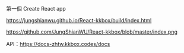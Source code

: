 第一個 Create React app 

https://jungshianwu.github.io/React-kkbox/build/index.html

https://github.com/JungShianWU/React-kkbox/blob/master/index.png

API：https://docs-zhtw.kkbox.codes/docs
